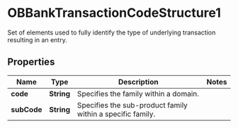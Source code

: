 

# OBBankTransactionCodeStructure1

Set of elements used to fully identify the type of underlying transaction resulting in an entry.
## Properties

Name | Type | Description | Notes
------------ | ------------- | ------------- | -------------
**code** | **String** | Specifies the family within a domain. | 
**subCode** | **String** | Specifies the sub-product family within a specific family. | 



